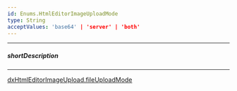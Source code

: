 ```yaml
---
id: Enums.HtmlEditorImageUploadMode
type: String
acceptValues: 'base64' | 'server' | 'both'
---
```

---
##### shortDescription
<!-- Description goes here -->

---
<!-- Description goes here -->
[dxHtmlEditorImageUpload.fileUploadMode](_hidden\dxHtmlEditorImageUpload\fileUploadMode.md)